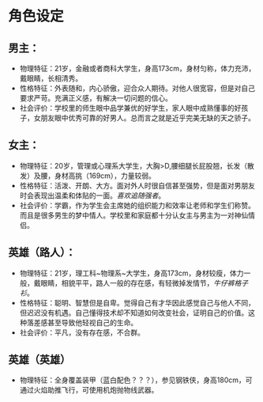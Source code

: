 # 角色设定

## 男主：
* 物理特征：21岁，金融或者商科大学生，身高173cm，身材匀称，体力充沛，戴眼睛，长相清秀。
* 性格特征：外表随和，内心骄傲，迎合众人期待。对他人很宽容，但是对自己要求严苛。充满正义感，有解决一切问题的信心。
* 社会评价：学校里的师生眼中品学兼优的好学生，家人眼中成熟懂事的好孩子，女朋友眼中优秀可靠的好男人。总而言之就是近乎完美无缺的天之骄子。

## 女主：
* 物理特征：20岁，管理或心理系大学生，大胸>D,腰细腿长屁股翘，长发（散发）及腰，身材高挑（169cm），力量较弱。
* 性格特征：活泼、开朗、大方。面对外人时很自信甚至强势，但是面对男朋友时会表现出温柔和体贴的一面。_喜欢追随强者_。
* 社会评价：学霸，作为学生会主席她的组织能力和效率让老师和学生们称赞。而且是很多男生的梦中情人。学校里和家庭都十分认女主与男主为一对神仙情侣。

## 英雄（路人）：
* 物理特征：21岁，理工科~物理系~大学生，身高173cm，身材较瘦，体力一般，戴眼睛，相貌平平，路人一般的存在感，有轻微掉发情节，_牛仔裤格子衫_。
* 性格特征：聪明、智慧但是自卑。觉得自己有才华因此感觉自己与他人不同，但迟迟没有机遇。自己懂得技术却不知道如何改变社会，证明自己的价值。这种落差感甚至导致他轻视自己的生命。
* 社会评价：平凡，没有存在感，不合群。

## 英雄（英雄）
* 物理特征：全身覆盖装甲（蓝白配色？？？），参见钢铁侠，身高180cm，可通过火焰助推飞行，可使用机炮抛物线武器。
